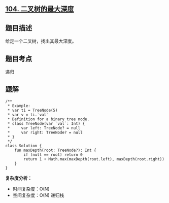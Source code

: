 ## [104. 二叉树的最大深度](https://leetcode.cn/problems/maximum-depth-of-binary-tree/description/)

## 题目描述

给定一个二叉树，找出其最大深度。

## 题目考点

递归

## 题解
 
```
/**
 * Example:
 * var ti = TreeNode(5)
 * var v = ti.`val`
 * Definition for a binary tree node.
 * class TreeNode(var `val`: Int) {
 *     var left: TreeNode? = null
 *     var right: TreeNode? = null
 * }
 */
class Solution {
    fun maxDepth(root: TreeNode?): Int {
        if (null == root) return 0
        return 1 + Math.max(maxDepth(root.left), maxDepth(root.right))
    }
}
```

**复杂度分析：**

- 时间复杂度：O(N)
- 空间复杂度：O(N) 递归栈 
